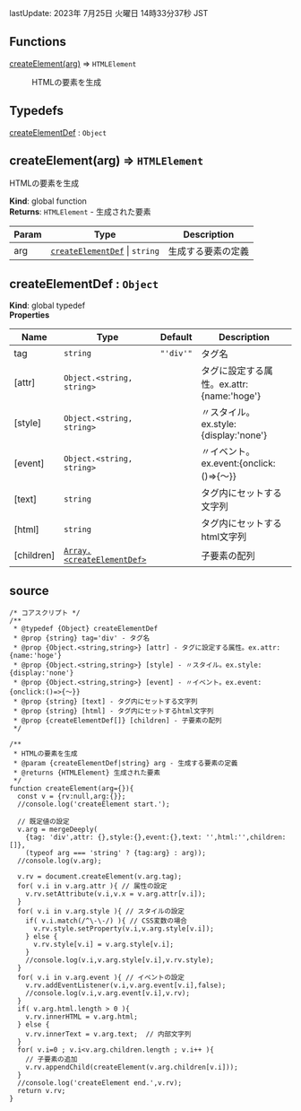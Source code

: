 lastUpdate: 2023年 7月25日 火曜日 14時33分37秒 JST

## Functions

<dl>
<dt><a href="#createElement">createElement(arg)</a> ⇒ <code>HTMLElement</code></dt>
<dd><p>HTMLの要素を生成</p>
</dd>
</dl>

## Typedefs

<dl>
<dt><a href="#createElementDef">createElementDef</a> : <code>Object</code></dt>
<dd></dd>
</dl>

<a name="createElement"></a>

## createElement(arg) ⇒ <code>HTMLElement</code>
HTMLの要素を生成

**Kind**: global function  
**Returns**: <code>HTMLElement</code> - 生成された要素  

| Param | Type | Description |
| --- | --- | --- |
| arg | [<code>createElementDef</code>](#createElementDef) \| <code>string</code> | 生成する要素の定義 |

<a name="createElementDef"></a>

## createElementDef : <code>Object</code>
**Kind**: global typedef  
**Properties**

| Name | Type | Default | Description |
| --- | --- | --- | --- |
| tag | <code>string</code> | <code>&quot;&#x27;div&#x27;&quot;</code> | タグ名 |
| [attr] | <code>Object.&lt;string, string&gt;</code> |  | タグに設定する属性。ex.attr:{name:'hoge'} |
| [style] | <code>Object.&lt;string, string&gt;</code> |  | 〃スタイル。ex.style:{display:'none'} |
| [event] | <code>Object.&lt;string, string&gt;</code> |  | 〃イベント。ex.event:{onclick:()=>{〜}} |
| [text] | <code>string</code> |  | タグ内にセットする文字列 |
| [html] | <code>string</code> |  | タグ内にセットするhtml文字列 |
| [children] | [<code>Array.&lt;createElementDef&gt;</code>](#createElementDef) |  | 子要素の配列 |


## source

```
/* コアスクリプト */
/**
 * @typedef {Object} createElementDef
 * @prop {string} tag='div' - タグ名
 * @prop {Object.<string,string>} [attr] - タグに設定する属性。ex.attr:{name:'hoge'}
 * @prop {Object.<string,string>} [style] - 〃スタイル。ex.style:{display:'none'}
 * @prop {Object.<string,string>} [event] - 〃イベント。ex.event:{onclick:()=>{〜}}
 * @prop {string} [text] - タグ内にセットする文字列
 * @prop {string} [html] - タグ内にセットするhtml文字列
 * @prop {createElementDef[]} [children] - 子要素の配列
 */

/**
 * HTMLの要素を生成
 * @param {createElementDef|string} arg - 生成する要素の定義
 * @returns {HTMLElement} 生成された要素
 */
function createElement(arg={}){
  const v = {rv:null,arg:{}};
  //console.log('createElement start.');

  // 既定値の設定
  v.arg = mergeDeeply(
    {tag: 'div',attr: {},style:{},event:{},text: '',html:'',children:[]},
    (typeof arg === 'string' ? {tag:arg} : arg));
  //console.log(v.arg);

  v.rv = document.createElement(v.arg.tag);
  for( v.i in v.arg.attr ){ // 属性の設定
    v.rv.setAttribute(v.i,v.x = v.arg.attr[v.i]);
  }
  for( v.i in v.arg.style ){ // スタイルの設定
    if( v.i.match(/^\-\-/) ){ // CSS変数の場合
      v.rv.style.setProperty(v.i,v.arg.style[v.i]);
    } else {
      v.rv.style[v.i] = v.arg.style[v.i];
    }
    //console.log(v.i,v.arg.style[v.i],v.rv.style);
  }
  for( v.i in v.arg.event ){ // イベントの設定
    v.rv.addEventListener(v.i,v.arg.event[v.i],false);
    //console.log(v.i,v.arg.event[v.i],v.rv);
  }
  if( v.arg.html.length > 0 ){
    v.rv.innerHTML = v.arg.html;
  } else {
    v.rv.innerText = v.arg.text;  // 内部文字列
  }
  for( v.i=0 ; v.i<v.arg.children.length ; v.i++ ){
    // 子要素の追加
    v.rv.appendChild(createElement(v.arg.children[v.i]));
  }
  //console.log('createElement end.',v.rv);
  return v.rv;
}
```
